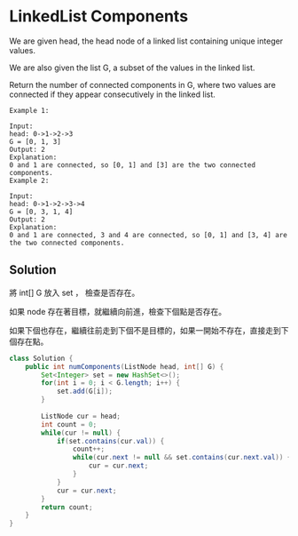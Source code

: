 # LinkedList Components

We are given head, the head node of a linked list containing unique integer values.

We are also given the list G, a subset of the values in the linked list.

Return the number of connected components in G, where two values are connected if they appear consecutively in the linked list.

```
Example 1:

Input: 
head: 0->1->2->3
G = [0, 1, 3]
Output: 2
Explanation: 
0 and 1 are connected, so [0, 1] and [3] are the two connected components.
Example 2:

Input: 
head: 0->1->2->3->4
G = [0, 3, 1, 4]
Output: 2
Explanation: 
0 and 1 are connected, 3 and 4 are connected, so [0, 1] and [3, 4] are the two connected components.
```

## Solution

將 int[] G 放入 set ， 檢查是否存在。

如果 node 存在著目標，就繼續向前進，檢查下個點是否存在。

如果下個也存在，繼續往前走到下個不是目標的，如果一開始不存在，直接走到下個存在點。

```java
class Solution {
    public int numComponents(ListNode head, int[] G) {
        Set<Integer> set = new HashSet<>();
        for(int i = 0; i < G.length; i++) {
            set.add(G[i]);
        }
        
        ListNode cur = head;
        int count = 0;
        while(cur != null) {
            if(set.contains(cur.val)) {
                count++;
                while(cur.next != null && set.contains(cur.next.val)) {
                    cur = cur.next;
                }   
            }
            cur = cur.next;     
        }
        return count;
    }
}
```